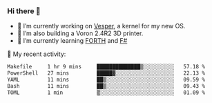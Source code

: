 ### Hi there 👋

<!--
**berkus/berkus** is a ✨ _special_ ✨ repository because its `README.md` (this file) appears on your GitHub profile.

Here are some ideas to get you started:

- 🔭 I’m currently working on ...
- 🌱 I’m currently learning ...
- 👯 I’m looking to collaborate on ...
- 🤔 I’m looking for help with ...
- 💬 Ask me about ...
- 📫 How to reach me: ...
- 😄 Pronouns: ...
- ⚡ Fun fact: ...
-->

- 🔭 I’m currently working on [Vesper](https://github.com/metta-systems/vesper), a kernel for my new OS.
- 🔭 I’m also building a Voron 2.4R2 3D printer.
- 🌱 I’m currently learning [FORTH](http://forth.com/starting-forth/) and [F#](https://fsharpforfunandprofit.com/)

💼 My recent activity:

<!--START_SECTION:waka-->

```txt
Makefile     1 hr 9 mins     ██████████████▒░░░░░░░░░░   57.18 %
PowerShell   27 mins         █████▓░░░░░░░░░░░░░░░░░░░   22.13 %
YAML         11 mins         ██▒░░░░░░░░░░░░░░░░░░░░░░   09.59 %
Bash         11 mins         ██▒░░░░░░░░░░░░░░░░░░░░░░   09.43 %
TOML         1 min           ▒░░░░░░░░░░░░░░░░░░░░░░░░   01.09 %
```

<!--END_SECTION:waka-->
